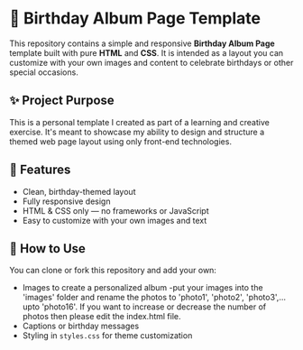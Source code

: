 # 🎉 Birthday Album Page Template

This repository contains a simple and responsive **Birthday Album Page** template built with pure **HTML** and **CSS**. It is intended as a layout you can customize with your own images and content to celebrate birthdays or other special occasions.

## ✨ Project Purpose

This is a personal template I created as part of a learning and creative exercise. It's meant to showcase my ability to design and structure a themed web page layout using only front-end technologies.

## 🌈 Features

- Clean, birthday-themed layout
- Fully responsive design
- HTML & CSS only — no frameworks or JavaScript
- Easy to customize with your own images and text

## 🚀 How to Use

You can clone or fork this repository and add your own:

- Images to create a personalized album
    -put your images into the 'images' folder and rename the photos to 'photo1', 'photo2', 'photo3',... upto 'photo16'. If you want to increase or decrease the number of photos then please edit the index.html file.  
- Captions or birthday messages
- Styling in `styles.css` for theme customization

